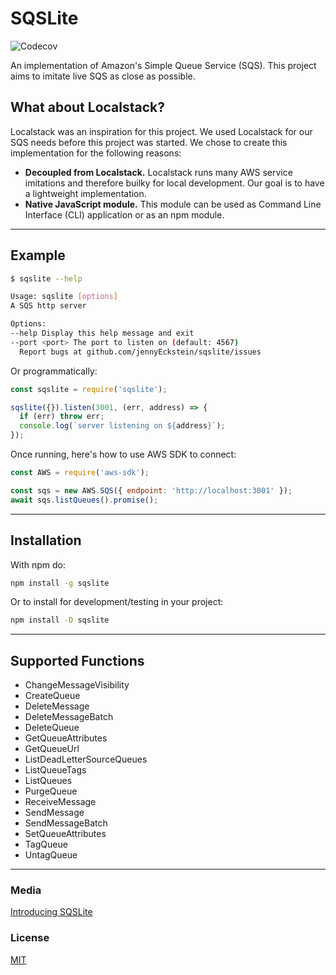 # SQSLite

![Codecov](https://img.shields.io/codecov/c/github/lifion/sqslite)

An implementation of Amazon's Simple Queue Service (SQS). This project aims to imitate live SQS as close as possible.

## What about Localstack?

Localstack was an inspiration for this project. We used Localstack for our SQS needs before this project was started. We
chose to create this implementation for the following reasons:

- **Decoupled from Localstack.** Localstack runs many AWS service imitations and therefore builky for local development.
  Our goal is to have a lightweight implementation.
- **Native JavaScript module.** This module can be used as Command Line Interface (CLI) application or as an npm module.

---

## Example

```sh
$ sqslite --help

Usage: sqslite [options]
A SQS http server

Options:
--help Display this help message and exit
--port <port> The port to listen on (default: 4567)
  Report bugs at github.com/jennyEckstein/sqslite/issues
```

Or programmatically:

```javascript
const sqslite = require('sqslite');

sqslite({}).listen(3001, (err, address) => {
  if (err) throw err;
  console.log(`server listening on ${address}`);
});
```

Once running, here's how to use AWS SDK to connect:

```javascript
const AWS = require('aws-sdk');

const sqs = new AWS.SQS({ endpoint: 'http://localhost:3001' });
await sqs.listQueues().promise();
```

---

## Installation

With npm do:

```sh
npm install -g sqslite
```

Or to install for development/testing in your project:

```sh
npm install -D sqslite
```

---

## Supported Functions

- ChangeMessageVisibility
- CreateQueue
- DeleteMessage
- DeleteMessageBatch
- DeleteQueue
- GetQueueAttributes
- GetQueueUrl
- ListDeadLetterSourceQueues
- ListQueueTags
- ListQueues
- PurgeQueue
- ReceiveMessage
- SendMessage
- SendMessageBatch
- SetQueueAttributes
- TagQueue
- UntagQueue

---

### Media

[Introducing SQSLite](https://eng.lifion.com/introducing-sqslite-9d5d9554a34b)

### License

[MIT](./LICENSE)
